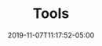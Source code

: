 ---
title: "Tools"
date: 2019-11-07T11:17:52-05:00
draft: false
content: "<p>The flash animations were developed by Jean-Michel Claus (with voiceover by Gilbert Strang). We are grateful! Funding was provided by a grant from the <a href=\"http://web.mit.edu/newsoffice/2000/darbeloff-1025.html\">The d'Arbeloff Fund for Excellence in MIT Education</a> as part of The d'Arbeloff Interactive Mathematics Project (d'A I M P).</p> <h2 class=\"subhead\">Matrix Multiplication</h2> <p>An <a href=\"http://ocw.mit.edu/ans7870/18/18.06/tools/Applets_sound/uropmovie.html\">interactive demo</a> (with voiceover explanation) on Matrix Multiplication, <em>A</em> = <em>LU</em>, and <em>PA</em> = <em>LU</em></p> <h2 class=\"subhead\">Eigenvalue Demonstrations</h2> <p>The demonstrations below employ Java&reg; applets with voice-over narration to show some Eigenvalue concepts.</p> <p><a href=\"http://ocw.mit.edu/ans7870/18/18.06/tools/Applets_sound_all/eigen_sound_all.html\">Demo 1</a> - This 3-minute demo shows eigenvectors of 2 by 2 matrices</p> <p>The demo is also broken into 7 independent pieces:</p> <ul> <li><a href=\"http://ocw.mit.edu/ans7870/18/18.06/tools/Applets_sound/eigen_sound_1.html\">Part 1</a></li> <li><a href=\"http://ocw.mit.edu/ans7870/18/18.06/tools/Applets_sound/eigen_sound_2.html\">Part 2</a></li> <li><a href=\"http://ocw.mit.edu/ans7870/18/18.06/tools/Applets_sound/eigen_sound_3.html\">Part 3</a></li> <li><a href=\"http://ocw.mit.edu/ans7870/18/18.06/tools/Applets_sound/eigen_sound_4.html\">Part 4</a></li> <li><a href=\"http://ocw.mit.edu/ans7870/18/18.06/tools/Applets_sound/eigen_sound_5.html\">Part 5</a></li> <li><a href=\"http://ocw.mit.edu/ans7870/18/18.06/tools/Applets_sound/eigen_sound_6.html\">Part 6</a></li> <li><a href=\"http://ocw.mit.edu/ans7870/18/18.06/tools/Applets_sound/eigen_sound_7.html\">Part 7</a></li> </ul> <p><a href=\"http://ocw.mit.edu/ans7870/18/18.06/tools/Power_method/power_method_flash.html\">Demo 2</a> - Powers A<sup>n</sup>V lead toward the top eigenvalue/eigenvector</p> <h2 class=\"subhead\">Mini-lectures on Eigenvalues</h2> <p>The mini-lectures with voice-over narration below help to explain some key Eigenvalue concepts.</p> <p><a href=\"http://ocw.mit.edu/ans7870/18/18.06/tools/all/eigen_lecture_all.html\">Full Lecture</a> (all eight together)</p> <p>Or view individually (about 2 minutes each)</p> <ul> <li><a href=\"http://ocw.mit.edu/ans7870/18/18.06/tools/individual/eigen_lecture_1.html\">det(A-\\lambda I)=0</a></li> <li><a href=\"http://ocw.mit.edu/ans7870/18/18.06/tools/individual/eigen_lecture_2.html\">Eigenvectors and Trace</a></li> <li><a href=\"http://ocw.mit.edu/ans7870/18/18.06/tools/individual/eigen_lecture_3.html\">Powers</a></li> <li><a href=\"http://ocw.mit.edu/ans7870/18/18.06/tools/individual/eigen_lecture_4.html\">Diagonalization</a></li> <li><a href=\"http://ocw.mit.edu/ans7870/18/18.06/tools/individual/eigen_lecture_5.html\">Differential Equations</a></li> <li><a href=\"http://ocw.mit.edu/ans7870/18/18.06/tools/individual/eigen_lecture_6.html\">Symmetry</a></li> <li><a href=\"http://ocw.mit.edu/ans7870/18/18.06/tools/individual/eigen_lecture_7.html\">Positive Definite</a></li> <li><a href=\"http://ocw.mit.edu/ans7870/18/18.06/tools/individual/eigen_lecture_8.html\">SVD</a></li> </ul>"
menu: 
    main:
        name: "Tools"
---